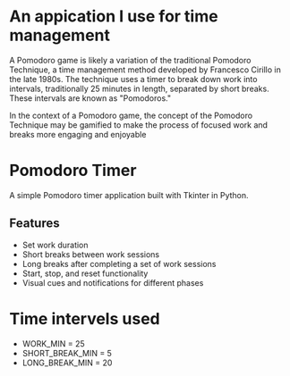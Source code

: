 # An appication I use for time management
A Pomodoro game is likely a variation of the traditional Pomodoro Technique, a time management method developed by Francesco Cirillo in the late 1980s. The technique uses a timer to break down work into intervals, traditionally 25 minutes in length, separated by short breaks. These intervals are known as "Pomodoros."

In the context of a Pomodoro game, the concept of the Pomodoro Technique may be gamified to make the process of focused work and breaks more engaging and enjoyable
# Pomodoro Timer

A simple Pomodoro timer application built with Tkinter in Python.


## Features

- Set work duration
- Short breaks between work sessions
- Long breaks after completing a set of work sessions
- Start, stop, and reset functionality
- Visual cues and notifications for different phases

# Time intervels used
- WORK_MIN = 25
- SHORT_BREAK_MIN = 5
- LONG_BREAK_MIN = 20
